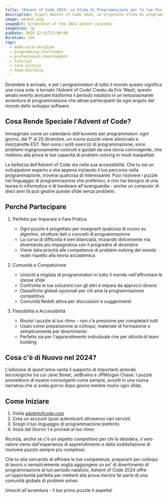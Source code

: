 ```yaml
---
title: "Advent of Code 2024: La Sfida di Programmazione per le tue Feste"
description: Scopri Advent of Code 2024, un'originale sfida di programmazione che trasforma dicembre in un'avventura di coding. Con puzzle giornalieri che spaziano dal livello principiante all'esperto, questo evento gratuito ti permette di esercitare le tue abilità di programmazione, competere a livello globale e unirti a una vivace comunità di sviluppatori. Scopri come iniziare e sfruttare al meglio questa tradizione natalizia del coding.
image: advent.png
imageAlt: Screenshot of the 2024 advent calendar
imageSize: lg
pubDate: 2024-12-01T12:00:00
duration: 15m
tags:
  - made-with-obsidian
  - programming-challenges
  - professional-development
  - tutorial
  - tech-culture
  - team-building 
---
```


Dicembre è arrivato, e per i programmatori di tutto il mondo questo significa una cosa sola: è tornato l'Advent of Code! Creato da Eric Wastl, questo amato evento annuale trasforma il periodo natalizio in un'entusiasmante avventura di programmazione che attrae partecipanti da ogni angolo del mondo dello sviluppo software.

## Cosa Rende Speciale l'Advent of Code?

Immaginalo come un calendario dell'avvento per programmatori: ogni giorno, dal 1° al 25 dicembre, un nuovo puzzle viene sbloccato a mezzanotte EST. Non sono i soliti esercizi di programmazione; sono problemi ingegnosamente costruiti e guidati da una storia coinvolgente, che mettono alla prova le tue capacità di problem-solving in modi inaspettati.

La bellezza dell'Advent of Code sta nella sua accessibilità. Che tu sia un sviluppatore esperto o stia appena iniziando il tuo percorso nella programmazione, troverai qualcosa di interessante. Puoi risolvere i puzzle nel linguaggio di programmazione che preferisci, e non hai bisogno di una laurea in informatica o di hardware all'avanguardia - anche un computer di dieci anni fa può gestire queste sfide senza problemi.

## Perché Partecipare

1. Perfetto per Imparare e Fare Pratica
   - Ogni puzzle è progettato per insegnarti qualcosa di nuovo su algoritmi, strutture dati o concetti di programmazione
   - La curva di difficoltà è ben bilanciata, iniziando dolcemente ma diventando più impegnativa con il progredire di dicembre
   - Viene data priorità alle competenze di problem-solving del mondo reale rispetto alla teoria accademica

2. Comunità e Competizione
   - Unisciti a migliaia di programmatori in tutto il mondo nell'affrontare le stesse sfide
   - Confronta le tue soluzioni con gli altri e impara da approcci diversi
   - Classifiche globali opzionali per chi ama la programmazione competitiva
   - Comunità Reddit attiva per discussioni e suggerimenti

3. Flessibilità e Accessibilità
   - Risolvi i puzzle al tuo ritmo - non c'è pressione per completarli tutti
   - Usalo come preparazione ai colloqui, materiale di formazione o semplicemente per divertimento
   - Perfetto sia per l'apprendimento individuale che per attività di team building

## Cosa c'è di Nuovo nel 2024?

L'edizione di quest'anno vanta il supporto di importanti aziende tecnologiche tra cui Jane Street, JetBrains e JPMorgan Chase. I puzzle promettono di essere coinvolgenti come sempre, avvolti in una nuova narrativa che si svela giorno dopo giorno mentre risolvi ogni sfida.

## Come Iniziare

1. Visita [adventofcode.com](https://adventofcode.com)
2. Crea un account (puoi autenticarti attraverso vari servizi)
3. Scegli il tuo linguaggio di programmazione preferito
4. Inizia dal Giorno 1 e procedi al tuo ritmo

Ricorda, anche se c'è un aspetto competitivo per chi lo desidera, il vero valore viene dall'esperienza di apprendimento e dalla soddisfazione di risolvere puzzle sempre più complessi.

Che tu stia cercando di affinare le tue competenze, prepararti per colloqui di lavoro o semplicemente voglia aggiungere un po' di divertimento di programmazione al tuo periodo natalizio, Advent of Code 2024 offre un'opportunità perfetta per metterti alla prova mentre fai parte di una comunità globale di problem solver.

Unisciti all'avventura - il tuo primo puzzle ti aspetta!
